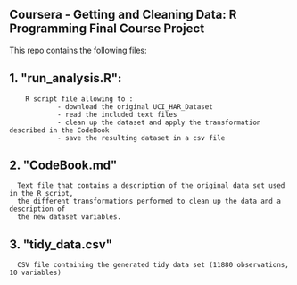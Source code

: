 ## Coursera - Getting and Cleaning Data: R Programming Final Course Project

This repo contains the following files:

## 1. "run_analysis.R":
        R script file allowing to :
                - download the original UCI_HAR_Dataset
                - read the included text files
                - clean up the dataset and apply the transformation described in the CodeBook
                - save the resulting dataset in a csv file

## 2. "CodeBook.md"
      Text file that contains a description of the original data set used in the R script,
      the different transformations performed to clean up the data and a description of
      the new dataset variables.

## 3. "tidy_data.csv"
      CSV file containing the generated tidy data set (11880 observations, 10 variables)
